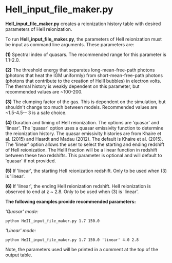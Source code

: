 # HeII_input_file_maker.py

__HeII_input_file_maker.py__ creates a reionization history table with desired parameters of HeII reionization. 

To run __HeII_input_file_maker.py__, the parameters of HeII reionization must be input as command line arguments. These parameters are:

__(1)__ Spectral index of quasars. The recommended range for this parameter is 1.1-2.0.

__(2)__ The threshold energy that separates long-mean-free-path photons (photons that heat the IGM uniformly) from short-mean-free-path photons (photons that contribute to the creation of HeIII bubbles) in electron volts. The thermal history is weakly dependent on this parameter, but recommended values are ~100-200.

__(3)__ The clumping factor of the gas. This is dependent on the simulation, but shouldn't change too much between models. Recommended values are ~1.5-4.5-- 3 is a safe choice.

__(4)__ Duration and timing of HeII reionization. The options are 'quasar' and 'linear'. The 'quasar' option uses a quasar emissivity function to determine the reionization history. The quasar emissivity histories are from Khaire et al. (2015) and Haardt and Madau (2012). The default is Khaire et al. (2015). The 'linear' option allows the user to select the starting and ending redshift of HeII reionization. The HeIII fraction will be a linear function in redshift between these two redshifts. This parameter is optional and will default to 'quasar' if not provided.

__(5)__ If 'linear', the starting HeII reionization redshift. Only to be used when (3) is 'linear'. 

__(6)__ If 'linear', the ending HeII reionization redshift. HeII reionization is observed to end at z ~ 2.8. Only to be used when (3) is 'linear'. 

__The following examples provide recommended parameters:__

_'Quasar' mode:_

`python HeII_input_file_maker.py 1.7 150.0` 

_'Linear' mode:_

`python HeII_input_file_maker.py 1.7 150.0 'linear' 4.0 2.8`

Note, the parameters used will be printed in a comment at the top of the output table.
